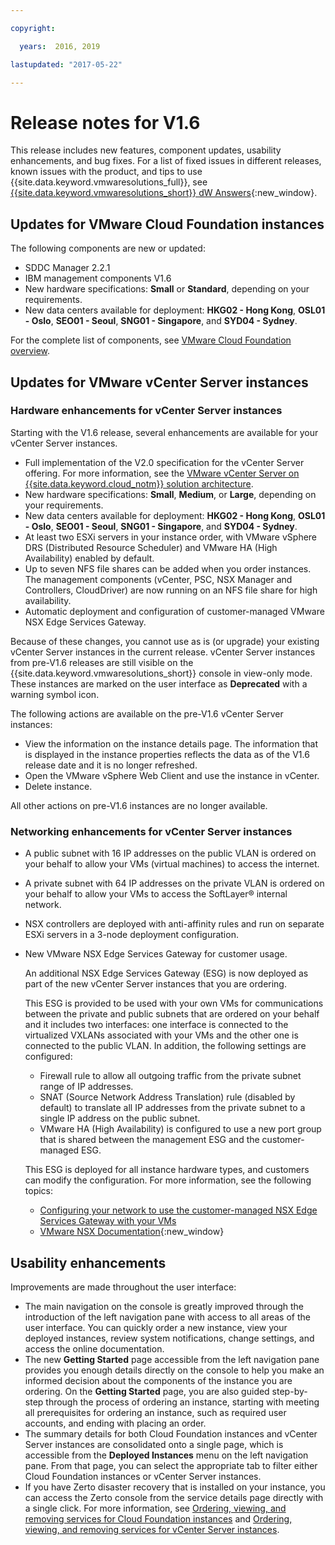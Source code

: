 ```yaml
---

copyright:

  years:  2016, 2019

lastupdated: "2017-05-22"

---
```


# Release notes for V1.6

This release includes new features, component updates, usability enhancements, and bug fixes. For a list of fixed issues in different releases, known issues with the product, and tips to use {{site.data.keyword.vmwaresolutions_full}}, see [{{site.data.keyword.vmwaresolutions_short}} dW Answers](https://developer.ibm.com/answers/topics/cloudvmw/){:new_window}.

## Updates for VMware Cloud Foundation instances

The following components are new or updated:

*  SDDC Manager 2.2.1
*  IBM management components V1.6
*  New hardware specifications: **Small** or **Standard**, depending on your requirements.
*  New data centers available for deployment: **HKG02 - Hong Kong**, **OSL01 - Oslo**, **SEO01 - Seoul**, **SNG01 - Singapore**, and **SYD04 - Sydney**.

For the complete list of components, see [VMware Cloud Foundation overview](/docs/services/vmwaresolutions/sddc?topic=vmware-solutions-cloud-foundation-overview).

## Updates for VMware vCenter Server instances

### Hardware enhancements for vCenter Server instances

Starting with the V1.6 release, several enhancements are available for your vCenter Server instances.

*  Full implementation of the V2.0 specification for the vCenter Server offering. For more information, see the [VMware vCenter Server on {{site.data.keyword.cloud_notm}} solution architecture](https://www.ibm.com/devops/method/content/architecture/virtualizationArchitecture#2_0).
*  New hardware specifications: **Small**, **Medium**, or **Large**, depending on your requirements.
*  New data centers available for deployment: **HKG02 - Hong Kong**, **OSL01 - Oslo**, **SEO01 - Seoul**, **SNG01 - Singapore**, and **SYD04 - Sydney**.
*  At least two ESXi servers in your instance order, with VMware vSphere DRS (Distributed Resource Scheduler) and VMware HA (High Availability) enabled by default.
*  Up to seven NFS file shares can be added when you order instances. The management components (vCenter, PSC, NSX Manager and Controllers, CloudDriver) are now running on an NFS file share for high availability.
*  Automatic deployment and configuration of customer-managed VMware NSX Edge Services Gateway.

Because of these changes, you cannot use as is (or upgrade) your existing vCenter Server instances in the current release. vCenter Server instances from pre-V1.6 releases are still visible on the {{site.data.keyword.vmwaresolutions_short}} console in view-only mode. These instances are marked on the user interface as **Deprecated** with a warning symbol icon.

The following actions are available on the pre-V1.6 vCenter Server instances:

*  View the information on the instance details page. The information that is displayed in the instance properties reflects the data as of the V1.6 release date and it is no longer refreshed.
*  Open the VMware vSphere Web Client and use the instance in vCenter.
*  Delete instance.

All other actions on pre-V1.6 instances are no longer available.

### Networking enhancements for vCenter Server instances

*  A public subnet with 16 IP addresses on the public VLAN is ordered on your behalf to allow your VMs (virtual machines) to access the internet.
*  A private subnet with 64 IP addresses on the private VLAN is ordered on your behalf to allow your VMs to access the SoftLayer® internal network.
*  NSX controllers are deployed with anti-affinity rules and run on separate ESXi servers in a 3-node deployment configuration.
*  New VMware NSX Edge Services Gateway for customer usage.

   An additional NSX Edge Services Gateway (ESG) is now deployed as part of the new vCenter Server instances that you are ordering.

   This ESG is provided to be used with your own VMs for communications between the private and public subnets that are ordered on your
   behalf and it includes two interfaces: one interface is connected to the virtualized VXLANs associated with your VMs and the
   other one is connected to the public VLAN. In addition, the following settings are configured:
   *  Firewall rule to allow all outgoing traffic from the private subnet range of IP addresses.
   *  SNAT (Source Network Address Translation) rule (disabled by default) to translate all IP addresses from the private subnet to a
   single IP address on the public subnet.
   * VMware HA (High Availability) is configured to use a new port group that is shared between the management ESG and the customer-managed
   ESG.

   This ESG is deployed for all instance hardware types, and customers can modify the configuration. For more information, see the
   following topics:
   *  [Configuring your network to use the customer-managed NSX Edge Services Gateway with your VMs](/docs/services/vmwaresolutions/vcenter?topic=vmware-solutions-configuring-your-network-to-use-the-customer-managed-nsx-esg-with-your-vms)
   *  [VMware NSX Documentation](https://pubs.vmware.com/NSX-6/index.jsp?topic=%2Fcom.vmware.nsx.admin.doc%2FGUID-3F96DECE-33FB-43EE-88D7-124A730830A4.html){:new_window}

## Usability enhancements

Improvements are made throughout the user interface:

*  The main navigation on the console is greatly improved through the introduction of the left navigation pane with access to all areas of the user interface. You can quickly order a new instance, view your deployed instances, review system notifications, change settings, and access the online documentation.
*  The new **Getting Started** page accessible from the left navigation pane provides you enough details directly on the console to help you make an informed decision about the components of the instance you are ordering. On the **Getting Started** page, you are also guided step-by-step through the process of ordering an instance, starting with meeting all prerequisites for ordering an instance, such as required user accounts, and ending with placing an order.
*  The summary details for both Cloud Foundation instances and vCenter Server instances are consolidated onto a single page, which is accessible from the **Deployed Instances** menu on the left navigation pane. From that page, you can select the appropriate tab to filter either Cloud Foundation instances or vCenter Server instances.
* If you have Zerto disaster recovery that is installed on your instance, you can access the Zerto console from the service details page directly with a single click. For more information, see [Ordering, viewing, and removing services for Cloud Foundation instances](/docs/services/vmwaresolutions/sddc?topic=vmware-solutions-ordering-viewing-and-removing-services-for-cloud-foundation-instances) and [Ordering, viewing, and removing services for vCenter Server instances](/docs/services/vmwaresolutions/vcenter?topic=vmware-solutions-ordering-viewing-and-removing-services-for-vcenter-server-instances).
